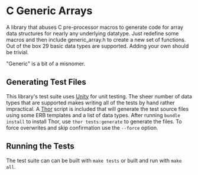 # C Generic Arrays

A library that abuses C pre-processor macros to generate code for array data structures for nearly any underlying datatype. Just redefine some macros and then include generic_array.h to create a new set of functions. Out of the box 29 basic data types are supported. Adding your own should be trivial.

"Generic" is a bit of a misnomer.

## Generating Test Files

This library's test suite uses [Unity](https://github.com/ThrowTheSwitch/Unity) for unit testing. The sheer number of data types that are supported makes writing all of the tests by hand rather impractical. A [Thor](https://github.com/erikhuda/thor) script is included that will generate the test source files using some ERB templates and a list of data types. After running `bundle install` to install Thor, use `thor tests:generate` to generate the files. To force overwrites and skip confirmation use the `--force` option.

## Running the Tests

The test suite can can be built with `make tests` or built and run with `make all`.
